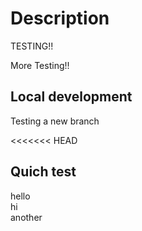 # Description

TESTING!!


More Testing!!

## Local development

Testing a new branch

<<<<<<< HEAD
## Quich test

<div> hello </div>
<div> hi </div>
another
